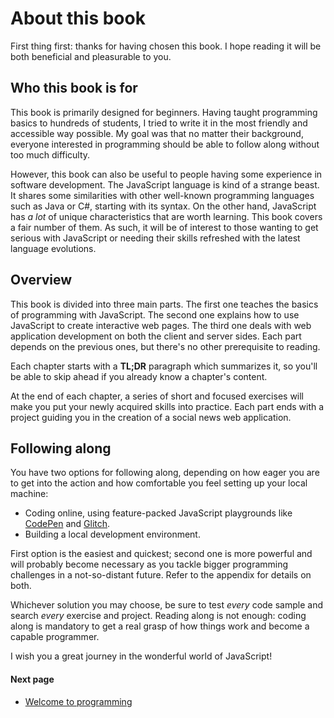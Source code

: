 # About this book

First thing first: thanks for having chosen this book. I hope reading it will be both beneficial and pleasurable to you.

## Who this book is for

This book is primarily designed for beginners. Having taught programming basics to hundreds of students, I tried to write it in the most friendly and accessible way possible. My goal was that no matter their background, everyone interested in programming should be able to follow along without too much difficulty.

However, this book can also be useful to people having some experience in software development. The JavaScript language is kind of a strange beast. It shares some similarities with other well-known programming languages such as Java or C#, starting with its syntax. On the other hand, JavaScript has *a lot* of unique characteristics that are worth learning. This book covers a fair number of them. As such, it will be of interest to those wanting to get serious with JavaScript or needing their skills refreshed with the latest language evolutions.

## Overview

This book is divided into three main parts. The first one teaches the basics of programming with JavaScript. The second one explains how to use JavaScript to create interactive web pages. The third one deals with web application development on both the client and server sides. Each part depends on the previous ones, but there's no other prerequisite to reading.

Each chapter starts with a **TL;DR** paragraph which summarizes it, so you'll be able to skip ahead if you already know a chapter's content.

At the end of each chapter, a series of short and focused exercises will make you put your newly acquired skills into practice. Each part ends with a project guiding you in the creation of a social news web application.

## Following along

You have two options for following along, depending on how eager you are to get into the action and how comfortable you feel setting up your local machine:

* Coding online, using feature-packed JavaScript playgrounds like [CodePen](https://codepen.io) and [Glitch](https://glitch.com).
* Building a local development environment.

First option is the easiest and quickest; second one is more powerful and will probably become necessary as you tackle bigger programming challenges in a not-so-distant future. Refer to the appendix for details on both.

Whichever solution you may choose, be sure to test *every* code sample and search *every* exercise and project. Reading along is not enough: coding along is mandatory to get a real grasp of how things work and become a capable programmer.

I wish you a great journey in the wonderful world of JavaScript!



#### Next page
* [Welcome to programming](intro02.md)